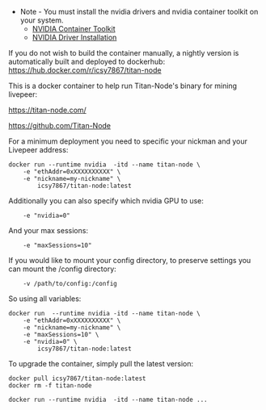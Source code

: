 


- Note - You must install the nvidia drivers and nvidia container toolkit on your system.
    - [NVIDIA Container Toolkit](https://docs.nvidia.com/datacenter/cloud-native/container-toolkit/latest/install-guide.html)
    - [NVIDIA Driver Installation](https://docs.nvidia.com/datacenter/tesla/tesla-installation-notes/index.html)

If you do not wish to build the container manually, a nightly version is automatically built and deployed to dockerhub:
https://hub.docker.com/r/icsy7867/titan-node

This is a docker container to help run Titan-Node's binary for mining livepeer:

https://titan-node.com/

https://github.com/Titan-Node

For a minimum deployment you need to specific your nickman and your Livepeer address:
```
docker run --runtime nvidia  -itd --name titan-node \
    -e "ethAddr=0xXXXXXXXXXX" \
    -e "nickname=my-nickname" \
        icsy7867/titan-node:latest
```

Additionally you can also specify which nvidia GPU to use:
```
    -e "nvidia=0"
```
And your max sessions:
```
    -e "maxSessions=10"
```

If you would like to mount your config directory, to preserve settings you can mount the /config directory:
```
    -v /path/to/config:/config
```

So using all variables:

```
docker run  --runtime nvidia -itd --name titan-node \
    -e "ethAddr=0xXXXXXXXXXX" \
    -e "nickname=my-nickname" \
    -e "maxSessions=10" \
    -e "nvidia=0" \
        icsy7867/titan-node:latest
```

To upgrade the container, simply pull the latest version:
```
docker pull icsy7867/titan-node:latest
docker rm -f titan-node

docker run --runtime nvidia  -itd --name titan-node ...
```
